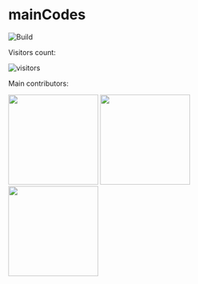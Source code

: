 # mainCodes

![Build](https://app.travis-ci.com/UniCodingProjects/mainCodes.svg?branch=Master)

Visitors count:

![visitors](https://visitor-badge.glitch.me/badge?page_id=${your.username}.${your.repo.id})

Main contributors:

<img height="180em" src="https://github-readme-stats.vercel.app/api?username=RomanR-dev&show_icons=true&hide_border=true&&count_private=true&include_all_commits=true" />
<img height="180em" src="https://github-readme-stats.vercel.app/api?username=Sashalisits&show_icons=true&hide_border=true&&count_private=true&include_all_commits=true" />
<img height="180em" src="https://github-readme-stats.vercel.app/api?username=pavel-codes&show_icons=true&hide_border=true&&count_private=true&include_all_commits=true" />
